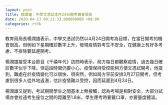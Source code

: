 ```yaml
---
layout: post
title: 楊潤雄：中學文憑試本月24日開考機會很高
date: 2020-04-13 09:11:33.000000000 +08:00
categories: rthk
---
```


教育局局長楊潤雄表示，中學文憑試仍然以4月24日開考為目標，在當日開考的機會很高。但例如下星期確診數字上升，發現疫情對考生不安全，在健康上有好多考慮，不排除要延遲開考。

楊潤雄接受本台節目《千禧年代》訪問時表示，局方每日都觀察疫情，過去幾日確診數字似乎下降，但這段時間仍要小心，疫情保持受控能夠方便文憑試開考。他提到，難處在於疫情變化可以很快、很突然，例如局方早前安排3月27日開考，但考慮到很多人從外地返港，估計疫情難以受控，因而延遲到4月24日。

楊潤雄又提到，考試期間學生之間基本上無接觸，認為考場是相對安全，大部分試場亦會拉遠考生座位之間的距離至1.8米，學生應考時要戴口罩，亦要量度體溫。
